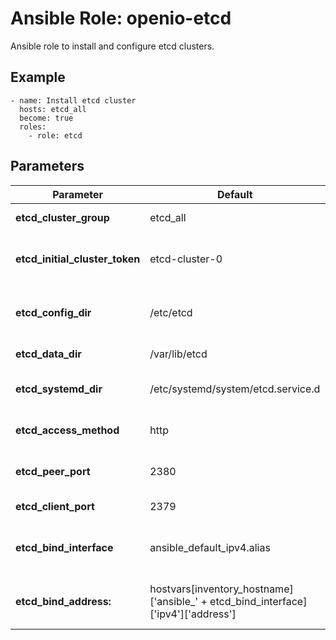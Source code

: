 # Ansible Role: openio-etcd

Ansible role to install and configure etcd clusters.

## Example

```
- name: Install etcd cluster
  hosts: etcd_all
  become: true
  roles:
    - role: etcd
```

## Parameters

Parameter | Default | Comments
--- | --- | ---
**etcd_cluster_group** | etcd_all | the target group for etcd
**etcd_initial_cluster_token** | etcd-cluster-0 | the initial token for the cluster during bootstrap
**etcd_config_dir** | /etc/etcd | the directory for configuration files
**etcd_data_dir** | /var/lib/etcd | the directory for data files
**etcd_systemd_dir** | /etc/systemd/system/etcd.service.d | the directory for systemd files
**etcd_access_method** | http | the etcd communication scheme
**etcd_peer_port** | 2380 |  the etcd port for peer communication
**etcd_client_port** | 2379 | the etcd port the clients
**etcd_bind_interface** | ansible_default_ipv4.alias |  The interface that this etcd instance will run on |
**etcd_bind_address:** | hostvars[inventory_hostname]['ansible_' + etcd_bind_interface]['ipv4']['address'] | The address that this etcd instance will run on |

